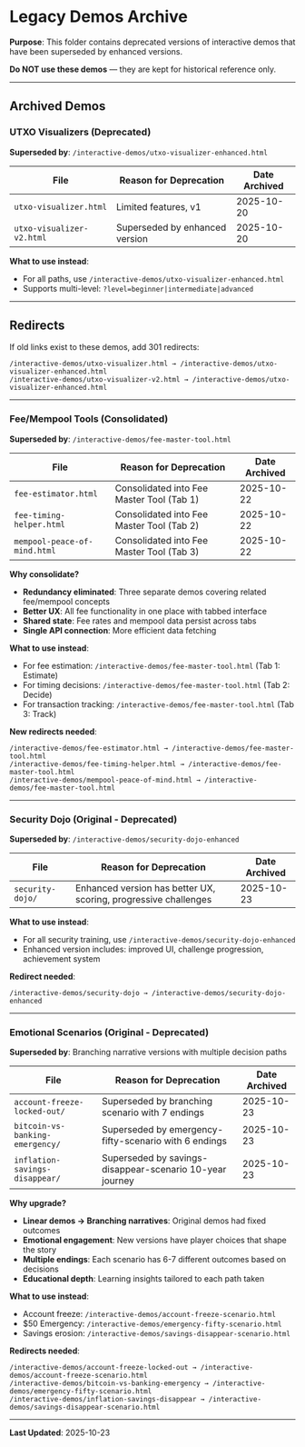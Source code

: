 # Legacy Demos Archive

**Purpose**: This folder contains deprecated versions of interactive demos that have been superseded by enhanced versions.

**Do NOT use these demos** — they are kept for historical reference only.

---

## Archived Demos

### UTXO Visualizers (Deprecated)

**Superseded by**: `/interactive-demos/utxo-visualizer-enhanced.html`

| File | Reason for Deprecation | Date Archived |
|------|------------------------|---------------|
| `utxo-visualizer.html` | Limited features, v1 | 2025-10-20 |
| `utxo-visualizer-v2.html` | Superseded by enhanced version | 2025-10-20 |

**What to use instead**:
- For all paths, use `/interactive-demos/utxo-visualizer-enhanced.html`
- Supports multi-level: `?level=beginner|intermediate|advanced`

---

## Redirects

If old links exist to these demos, add 301 redirects:

```
/interactive-demos/utxo-visualizer.html → /interactive-demos/utxo-visualizer-enhanced.html
/interactive-demos/utxo-visualizer-v2.html → /interactive-demos/utxo-visualizer-enhanced.html
```

---

### Fee/Mempool Tools (Consolidated)

**Superseded by**: `/interactive-demos/fee-master-tool.html`

| File | Reason for Deprecation | Date Archived |
|------|------------------------|---------------|
| `fee-estimator.html` | Consolidated into Fee Master Tool (Tab 1) | 2025-10-22 |
| `fee-timing-helper.html` | Consolidated into Fee Master Tool (Tab 2) | 2025-10-22 |
| `mempool-peace-of-mind.html` | Consolidated into Fee Master Tool (Tab 3) | 2025-10-22 |

**Why consolidate?**
- **Redundancy eliminated**: Three separate demos covering related fee/mempool concepts
- **Better UX**: All fee functionality in one place with tabbed interface
- **Shared state**: Fee rates and mempool data persist across tabs
- **Single API connection**: More efficient data fetching

**What to use instead**:
- For fee estimation: `/interactive-demos/fee-master-tool.html` (Tab 1: Estimate)
- For timing decisions: `/interactive-demos/fee-master-tool.html` (Tab 2: Decide)
- For transaction tracking: `/interactive-demos/fee-master-tool.html` (Tab 3: Track)

**New redirects needed**:
```
/interactive-demos/fee-estimator.html → /interactive-demos/fee-master-tool.html
/interactive-demos/fee-timing-helper.html → /interactive-demos/fee-master-tool.html
/interactive-demos/mempool-peace-of-mind.html → /interactive-demos/fee-master-tool.html
```

---

### Security Dojo (Original - Deprecated)

**Superseded by**: `/interactive-demos/security-dojo-enhanced`

| File | Reason for Deprecation | Date Archived |
|------|------------------------|---------------|
| `security-dojo/` | Enhanced version has better UX, scoring, progressive challenges | 2025-10-23 |

**What to use instead**:
- For all security training, use `/interactive-demos/security-dojo-enhanced`
- Enhanced version includes: improved UI, challenge progression, achievement system

**Redirect needed**:
```
/interactive-demos/security-dojo → /interactive-demos/security-dojo-enhanced
```

---

### Emotional Scenarios (Original - Deprecated)

**Superseded by**: Branching narrative versions with multiple decision paths

| File | Reason for Deprecation | Date Archived |
|------|------------------------|---------------|
| `account-freeze-locked-out/` | Superseded by branching scenario with 7 endings | 2025-10-23 |
| `bitcoin-vs-banking-emergency/` | Superseded by emergency-fifty-scenario with 6 endings | 2025-10-23 |
| `inflation-savings-disappear/` | Superseded by savings-disappear-scenario 10-year journey | 2025-10-23 |

**Why upgrade?**
- **Linear demos → Branching narratives**: Original demos had fixed outcomes
- **Emotional engagement**: New versions have player choices that shape the story
- **Multiple endings**: Each scenario has 6-7 different outcomes based on decisions
- **Educational depth**: Learning insights tailored to each path taken

**What to use instead**:
- Account freeze: `/interactive-demos/account-freeze-scenario.html`
- $50 Emergency: `/interactive-demos/emergency-fifty-scenario.html`
- Savings erosion: `/interactive-demos/savings-disappear-scenario.html`

**Redirects needed**:
```
/interactive-demos/account-freeze-locked-out → /interactive-demos/account-freeze-scenario.html
/interactive-demos/bitcoin-vs-banking-emergency → /interactive-demos/emergency-fifty-scenario.html
/interactive-demos/inflation-savings-disappear → /interactive-demos/savings-disappear-scenario.html
```

---

**Last Updated**: 2025-10-23
